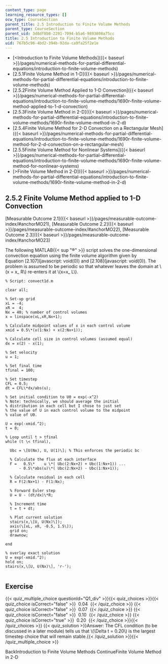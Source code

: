 ```yaml
---
content_type: page
learning_resource_types: []
ocw_type: CourseSection
parent_title: 2.5 Introduction to Finite Volume Methods
parent_type: CourseSection
parent_uid: 3d8df8b8-2291-7094-b5a6-9893808a75cc
title: 2.5 Introduction to Finite Volume Methods
uid: 767b5c96-4bd2-394b-92da-ca9fa25f2e1e
---
```


*   [\<Introduction to Finite Volume Methods]({{< baseurl >}}/pages/numerical-methods-for-partial-differential-equations/introduction-to-finite-volume-methods)
*   [2.5.1Finite Volume Method in 1-D]({{< baseurl >}}/pages/numerical-methods-for-partial-differential-equations/introduction-to-finite-volume-methods)
*   [2.5.2Finite Volume Method Applied to 1-D Convection]({{< baseurl >}}/pages/numerical-methods-for-partial-differential-equations/introduction-to-finite-volume-methods/1690r-finite-volume-method-applied-to-1-d-convection)
*   [2.5.3Finite Volume Method in 2-D]({{< baseurl >}}/pages/numerical-methods-for-partial-differential-equations/introduction-to-finite-volume-methods/1690r-finite-volume-method-in-2-d)
*   [2.5.4Finite Volume Method for 2-D Convection on a Rectangular Mesh]({{< baseurl >}}/pages/numerical-methods-for-partial-differential-equations/introduction-to-finite-volume-methods/1690r-finite-volume-method-for-2-d-convection-on-a-rectangular-mesh)
*   [2.5.5Finite Volume Method for Nonlinear Systems]({{< baseurl >}}/pages/numerical-methods-for-partial-differential-equations/introduction-to-finite-volume-methods/1690r-finite-volume-method-for-nonlinear-systems)
*   [\>Finite Volume Method in 2-D]({{< baseurl >}}/pages/numerical-methods-for-partial-differential-equations/introduction-to-finite-volume-methods/1690r-finite-volume-method-in-2-d)

2.5.2 Finite Volume Method applied to 1-D Convection
----------------------------------------------------

[Measurable Outcome 2.1]({{< baseurl >}}/pages/measurable-outcome-index/#anchorMO21), [Measurable Outcome 2.2]({{< baseurl >}}/pages/measurable-outcome-index/#anchorMO22), [Measurable Outcome 2.3]({{< baseurl >}}/pages/measurable-outcome-index/#anchorMO23)

The following MATLAB{{< sup "®" >}} script solves the one-dimensional convection equation using the finite volume algorithm given by Equation [2.107](javascript: void(0)) and [2.108](javascript: void(0)). The problem is assumed to be periodic so that whatever leaves the domain at \\(x = x\_ R\\) re-enters it at \\(x=x\_ L\\).

```
% Script: convect1d.m

clear all;

% Set-up grid
xL = -4;
xR =  4;
Nx = 40; % number of control volumes
x = linspace(xL,xR,Nx+1);

% Calculate midpoint values of x in each control volume
xmid = 0.5\*(x(1:Nx) + x(2:Nx+1));

% Calculate cell size in control volumes (assumed equal)
dx = x(2) - x(1);

% Set velocity
u = 1;

% Set final time
tfinal = 100;

% Set timestep
CFL = 0.5;
dt = CFL\*dx/abs(u);

% Set initial condition to U0 = exp(-x^2)
% Note: technically, we should average the initial
% distribution in each cell but I chose to just set
% the value of U in each control volume to the midpoint
% value of U0.

U = exp(-xmid.^2);
t = 0;

% Loop until t > tfinal
while (t \< tfinal),

  Ubc = \[U(Nx), U, U(1)\]; % This enforces the periodic bc

  % Calculate the flux at each interface
  F =   0.5\*    u \*( Ubc(2:Nx+2) + Ubc(1:Nx+1)) ...
      - 0.5\*abs(u)\*( Ubc(2:Nx+2) - Ubc(1:Nx+1));

  % Calculate residual in each cell
  R = F(2:Nx+1) - F(1:Nx);

  % Forward Euler step
  U = U - (dt/dx)\*R;

  % Increment time
  t = t + dt;

  % Plot current solution
  stairs(x,\[U, U(Nx)\]);
  axis(\[xL, xR, -0.5, 1.5\]);
  grid on;
  drawnow;

end

% overlay exact solution
U = exp(-xmid.^2);
hold on;
stairs(x,\[U, U(Nx)\], 'r-');


```

Exercise
--------

{{< quiz_multiple_choice questionId="Q1_div" >}}{{< quiz_choices >}}{{< quiz_choice isCorrect="false" >}}&nbsp; 0.04 &nbsp;{{< /quiz_choice >}}
{{< quiz_choice isCorrect="false" >}}&nbsp; 0.07 &nbsp;{{< /quiz_choice >}}
{{< quiz_choice isCorrect="false" >}}&nbsp; 0.10 &nbsp;{{< /quiz_choice >}}
{{< quiz_choice isCorrect="true" >}}&nbsp; 0.20 &nbsp;{{< /quiz_choice >}}{{< /quiz_choices >}}
{{< quiz_solution >}}Answer: The CFL condition (to be discussed in a later module) tells us that \\(\\Delta t = 0.20\\) is the largest timestep choice that will remain stable.{{< /quiz_solution >}}{{< /quiz_multiple_choice >}}

BackIntroduction to Finite Volume Methods ContinueFinite Volume Method in 2-D